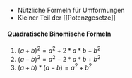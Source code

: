 - Nützliche Formeln für Umformungen
- Kleiner Teil der [[Potenzgesetze]]

#### Quadratische Binomische Formeln
1. $(a+b)^2 = a^2 + 2*a*b + b^2$
2. $(a-b)^2 = a^2 - 2*a*b + b^2$
3. $(a+b)*(a-b)=a^2+b^2$